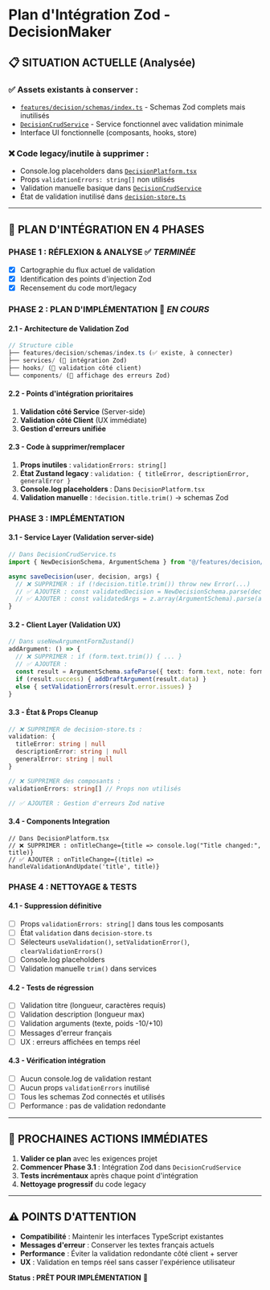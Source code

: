 # Plan d'Intégration Zod - DecisionMaker

## 📋 **SITUATION ACTUELLE (Analysée)**

### ✅ **Assets existants à conserver :**
- [`features/decision/schemas/index.ts`](features/decision/schemas/index.ts) - Schemas Zod complets mais inutilisés
- [`DecisionCrudService`](lib/services/decision-crud-service.ts) - Service fonctionnel avec validation minimale
- Interface UI fonctionnelle (composants, hooks, store)

### ❌ **Code legacy/inutile à supprimer :**
- Console.log placeholders dans [`DecisionPlatform.tsx`](features/platform/DecisionPlatform.tsx)
- Props `validationErrors: string[]` non utilisés
- Validation manuelle basique dans [`DecisionCrudService`](lib/services/decision-crud-service.ts)
- État de validation inutilisé dans [`decision-store.ts`](lib/stores/decision-store.ts)

---

## 🎯 **PLAN D'INTÉGRATION EN 4 PHASES**

### **PHASE 1 : RÉFLEXION & ANALYSE** ✅ *TERMINÉE*
- [x] Cartographie du flux actuel de validation
- [x] Identification des points d'injection Zod
- [x] Recensement du code mort/legacy

### **PHASE 2 : PLAN D'IMPLÉMENTATION** 🎯 *EN COURS*

#### **2.1 - Architecture de Validation Zod**
```typescript
// Structure cible
├── features/decision/schemas/index.ts (✅ existe, à connecter)
├── services/ (🔧 intégration Zod)
├── hooks/ (🔧 validation côté client)  
└── components/ (🔧 affichage des erreurs Zod)
```

#### **2.2 - Points d'intégration prioritaires**
1. **Validation côté Service** (Server-side)
2. **Validation côté Client** (UX immédiate) 
3. **Gestion d'erreurs unifiée**

#### **2.3 - Code à supprimer/remplacer**
1. **Props inutiles** : `validationErrors: string[]` 
2. **État Zustand legacy** : `validation: { titleError, descriptionError, generalError }`
3. **Console.log placeholders** : Dans `DecisionPlatform.tsx`
4. **Validation manuelle** : `!decision.title.trim()` → schemas Zod

### **PHASE 3 : IMPLÉMENTATION**

#### **3.1 - Service Layer (Validation server-side)**
```typescript
// Dans DecisionCrudService.ts
import { NewDecisionSchema, ArgumentSchema } from "@/features/decision/schemas"

async saveDecision(user, decision, args) {
  // ❌ SUPPRIMER : if (!decision.title.trim()) throw new Error(...)
  // ✅ AJOUTER : const validatedDecision = NewDecisionSchema.parse(decision)
  // ✅ AJOUTER : const validatedArgs = z.array(ArgumentSchema).parse(args)
}
```

#### **3.2 - Client Layer (Validation UX)**
```typescript
// Dans useNewArgumentFormZustand()
addArgument: () => {
  // ❌ SUPPRIMER : if (form.text.trim()) { ... }
  // ✅ AJOUTER : 
  const result = ArgumentSchema.safeParse({ text: form.text, note: form.note })
  if (result.success) { addDraftArgument(result.data) }
  else { setValidationErrors(result.error.issues) }
}
```

#### **3.3 - État & Props Cleanup**
```typescript
// ❌ SUPPRIMER de decision-store.ts :
validation: {
  titleError: string | null
  descriptionError: string | null  
  generalError: string | null
}

// ❌ SUPPRIMER des composants :
validationErrors: string[] // Props non utilisés

// ✅ AJOUTER : Gestion d'erreurs Zod native
```

#### **3.4 - Components Integration**
```tsx
// Dans DecisionPlatform.tsx
// ❌ SUPPRIMER : onTitleChange={title => console.log("Title changed:", title)}
// ✅ AJOUTER : onTitleChange={(title) => handleValidationAndUpdate('title', title)}
```

### **PHASE 4 : NETTOYAGE & TESTS**

#### **4.1 - Suppression définitive**
- [ ] Props `validationErrors: string[]` dans tous les composants
- [ ] État `validation` dans `decision-store.ts`
- [ ] Sélecteurs `useValidation()`, `setValidationError()`, `clearValidationErrors()`
- [ ] Console.log placeholders
- [ ] Validation manuelle `trim()` dans services

#### **4.2 - Tests de régression**
- [ ] Validation titre (longueur, caractères requis)
- [ ] Validation description (longueur max)
- [ ] Validation arguments (texte, poids -10/+10)
- [ ] Messages d'erreur français
- [ ] UX : erreurs affichées en temps réel

#### **4.3 - Vérification intégration**
- [ ] Aucun console.log de validation restant
- [ ] Aucun props `validationErrors` inutilisé
- [ ] Tous les schemas Zod connectés et utilisés
- [ ] Performance : pas de validation redondante

---

## 🎯 **PROCHAINES ACTIONS IMMÉDIATES**

1. **Valider ce plan** avec les exigences projet
2. **Commencer Phase 3.1** : Intégration Zod dans `DecisionCrudService` 
3. **Tests incrémentaux** après chaque point d'intégration
4. **Nettoyage progressif** du code legacy

---

## ⚠️ **POINTS D'ATTENTION**

- **Compatibilité** : Maintenir les interfaces TypeScript existantes
- **Messages d'erreur** : Conserver les textes français actuels
- **Performance** : Éviter la validation redondante côté client + server
- **UX** : Validation en temps réel sans casser l'expérience utilisateur

**Status : PRÊT POUR IMPLÉMENTATION** 🚀
